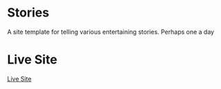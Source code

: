 # Stories

A site template for telling various entertaining stories. Perhaps one a day

# Live Site

[Live Site](https://strawstack.github.io/Stories/)
